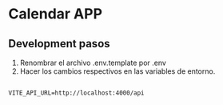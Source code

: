 # Calendar APP


## Development pasos
1. Renombrar el archivo .env.template por .env
2. Hacer los cambios respectivos en las variables de entorno.


```

VITE_API_URL=http://localhost:4000/api

```